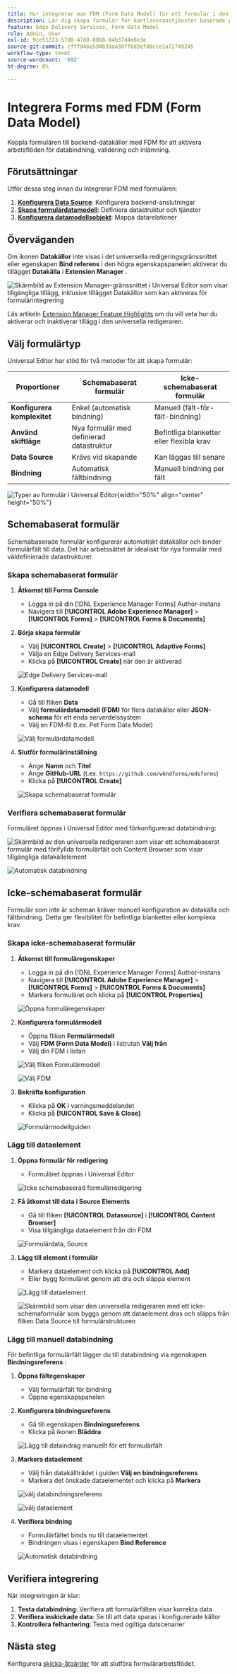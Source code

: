 ```yaml
---
title: Hur integrerar man FDM (Form Data Model) för ett formulär i den universella redigeraren?
description: Lär dig skapa formulär för kantleveranstjänster baserade på en formulärdatamodell (FDM). Generera och redigera exempeldata för datamodellsobjekt i FDM.
feature: Edge Delivery Services, Form Data Model
role: Admin, User
exl-id: 9ce51223-57d0-47d8-8868-84b37d4e8e3e
source-git-commit: cfff846e594b39aa38ffbd3ef80cce1a72749245
workflow-type: tm+mt
source-wordcount: '692'
ht-degree: 0%

---
```



# Integrera Forms med FDM (Form Data Model)

Koppla formulären till backend-datakällor med FDM för att aktivera arbetsflöden för databindning, validering och inlämning.

## Förutsättningar

Utför dessa steg innan du integrerar FDM med formulären:

1. **[Konfigurera Data Source](/help/forms/configure-data-sources.md)**: Konfigurera backend-anslutningar
2. **[Skapa formulärdatamodell](/help/forms/create-form-data-models.md)**: Definiera datastruktur och tjänster
3. **[Konfigurera datamodellsobjekt](/help/forms/work-with-form-data-model.md)**: Mappa datarelationer

## Överväganden

Om ikonen **Datakällor** inte visas i det universella redigeringsgränssnittet eller egenskapen **Bind referens** i den högra egenskapspanelen aktiverar du tillägget **Datakälla** i **Extension Manager** .

![Skärmbild av Extension Manager-gränssnittet i Universal Editor som visar tillgängliga tillägg, inklusive tillägget Datakällor som kan aktiveras för formulärintegrering](/help/edge/docs/forms/universal-editor/assets/extension-manager.png)

Läs artikeln [Extension Manager Feature Highlights](https://developer.adobe.com/uix/docs/extension-manager/feature-highlights/#enablingdisabling-extensions) om du vill veta hur du aktiverar och inaktiverar tillägg i den universella redigeraren.

## Välj formulärtyp

Universal Editor har stöd för två metoder för att skapa formulär:

| Proportioner | Schemabaserat formulär | Icke-schemabaserat formulär |
|--------|-------------------|----------------------|
| **Konfigurera komplexitet** | Enkel (automatisk bindning) | Manuell (fält-för-fält-bindning) |
| **Använd skiftläge** | Nya formulär med definierad datastruktur | Befintliga blanketter eller flexibla krav |
| **Data Source** | Krävs vid skapande | Kan läggas till senare |
| **Bindning** | Automatisk fältbindning | Manuell bindning per fält |

![Typer av formulär i Universal Editor](/help/edge/docs/forms/universal-editor/assets/form-types.png){width="50%" align="center" height="50%"}

## Schemabaserat formulär

Schemabaserade formulär konfigurerar automatiskt datakällor och binder formulärfält till data. Det här arbetssättet är idealiskt för nya formulär med väldefinierade datastrukturer.

### Skapa schemabaserat formulär

1. **Åtkomst till Forms Console**
   - Logga in på din [!DNL Experience Manager Forms] Author-instans
   - Navigera till **[!UICONTROL Adobe Experience Manager]** > **[!UICONTROL Forms]** > **[!UICONTROL Forms & Documents]**

2. **Börja skapa formulär**
   - Välj **[!UICONTROL Create]** > **[!UICONTROL Adaptive Forms]**
   - Välja en Edge Delivery Services-mall
   - Klicka på **[!UICONTROL Create]** när den är aktiverad

   ![Edge Delivery Services-mall](/help/edge/assets/create-eds-forms.png)

3. **Konfigurera datamodell**
   - Gå till fliken **Data**
   - Välj **formulärdatamodell (FDM)** för flera datakällor eller **JSON-schema** för ett enda serverdelssystem
   - Välj en FDM-fil (t.ex. Pet Form Data Model)

   ![Välj formulärdatamodell](/help/edge/docs/forms/universal-editor/assets/select-petstore-form-data-model.png)

4. **Slutför formulärinställning**
   - Ange **Namn** och **Titel**
   - Ange **GitHub-URL** (t.ex. `https://github.com/wkndforms/edsforms`)
   - Klicka på **[!UICONTROL Create]**

   ![Skapa schemabaserat formulär](/help/edge/docs/forms/universal-editor/assets/create-schema-based-form.png)

### Verifiera schemabaserat formulär

Formuläret öppnas i Universal Editor med förkonfigurerad databindning:

![Skärmbild av den universella redigeraren som visar ett schemabaserat formulär med förifyllda formulärfält och Content Browser som visar tillgängliga datakällelement](/help/edge/docs/forms/universal-editor/assets/schema-based-form-in-ue.png)

![Automatisk databindning](/help/edge/docs/forms/universal-editor/assets/schema-based-form-data-binding.png)

## Icke-schemabaserat formulär

Formulär som inte är scheman kräver manuell konfiguration av datakälla och fältbindning. Detta ger flexibilitet för befintliga blanketter eller komplexa krav.

### Skapa icke-schemabaserat formulär

1. **Åtkomst till formuläregenskaper**
   - Logga in på din [!DNL Experience Manager Forms] Author-instans
   - Navigera till **[!UICONTROL Adobe Experience Manager]** > **[!UICONTROL Forms]** > **[!UICONTROL Forms & Documents]**
   - Markera formuläret och klicka på **[!UICONTROL Properties]**

   ![Öppna formuläregenskaper](/help/edge/docs/forms/universal-editor/assets/non-schema-based-edit-properties.png)

2. **Konfigurera formulärmodell**
   - Öppna fliken **Formulärmodell**
   - Välj **FDM (Form Data Model)** i listrutan **Välj från**
   - Välj din FDM i listan

   ![Välj fliken Formulärmodell](/help/edge/docs/forms/universal-editor/assets/select-form-model.png)

   ![Välj FDM](/help/edge/docs/forms/universal-editor/assets/select-fdm.png)

3. **Bekräfta konfiguration**
   - Klicka på **OK** i varningsmeddelandet
   - Klicka på **[!UICONTROL Save & Close]**

   ![Formulärmodellguiden](/help/edge/docs/forms/universal-editor/assets/form-model-wizard.png)

### Lägg till dataelement

1. **Öppna formulär för redigering**
   - Formuläret öppnas i Universal Editor

   ![Icke schemabaserad formulärredigering](/help/edge/docs/forms/universal-editor/assets/non-schema-form-authoring.png)

2. **Få åtkomst till data i Source Elements**
   - Gå till fliken **[!UICONTROL Datasource]** i **[!UICONTROL Content Browser]**
   - Visa tillgängliga dataelement från din FDM

   ![Formulärdata, Source](/help/edge/docs/forms/universal-editor/assets/non-schema-data-source.png)

3. **Lägg till element i formulär**
   - Markera dataelement och klicka på **[!UICONTROL Add]**
   - Eller bygg formuläret genom att dra och släppa element

   ![Lägg till dataelement](/help/edge/docs/forms/universal-editor/assets/non-schema-add-data-element.png)

   ![Skärmbild som visar den universella redigeraren med ett icke-schemaformulär som byggs genom att dataelement dras och släpps från fliken Data Source till formulärstrukturen](/help/edge/docs/forms/universal-editor/assets/non-schema-form.png)

### Lägg till manuell databindning

För befintliga formulärfält lägger du till databindning via egenskapen **Bindningsreferens** :

1. **Öppna fältegenskaper**
   - Välj formulärfält för bindning
   - Öppna egenskapspanelen

2. **Konfigurera bindningsreferens**
   - Gå till egenskapen **Bindningsreferens**
   - Klicka på ikonen **Bläddra**

   ![Lägg till dataindrag manuellt för ett formulärfält](/help/edge/docs/forms/universal-editor/assets/non-schema-add-data-binding.png)

3. **Markera dataelement**
   - Välj från datakällträdet i guiden **Välj en bindningsreferens**
   - Markera det önskade dataelementet och klicka på **Markera**

   ![välj databindningsreferens](/help/edge/docs/forms/universal-editor/assets/select-bind-reference.png)

   ![välj dataelement](/help/edge/docs/forms/universal-editor/assets/select-data-element.png)

4. **Verifiera bindning**
   - Formulärfältet binds nu till dataelementet
   - Bindningen visas i egenskapen **Bind Reference**

   ![Automatisk databindning](/help/edge/docs/forms/universal-editor/assets/schema-based-form-data-binding.png)

## Verifiera integrering

När integreringen är klar:

1. **Testa databindning**: Verifiera att formulärfälten visar korrekta data
2. **Verifiera inskickade data**: Se till att data sparas i konfigurerade källor
3. **Kontrollera felhantering**: Testa med ogiltiga datscenarier

## Nästa steg

Konfigurera [skicka-åtgärder](/help/edge/docs/forms/universal-editor/submit-action.md) för att slutföra formulärarbetsflödet.
